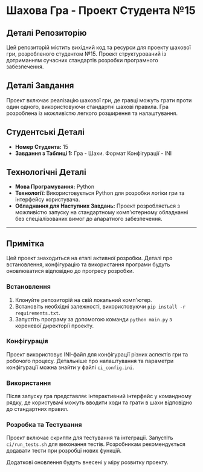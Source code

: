 # Шахова Гра - Проект Студента №15

## Деталі Репозиторію

Цей репозиторій містить вихідний код та ресурси для проекту шахової гри, розробленого студентом №15. Проект структурований із дотриманням сучасних стандартів розробки програмного забезпечення.

## Деталі Завдання

Проект включає реалізацію шахової гри, де гравці можуть грати проти один одного, використовуючи стандартні шахові правила. Гра розроблена із можливістю легкого розширення та налаштування.

## Студентські Деталі

- **Номер Студента:** 15
- **Завдання з Таблиці 1:** Гра - Шахи. Формат Конфігурації - INI

## Технологічні Деталі

- **Мова Програмування:** Python
- **Технології:** Використовується Python для розробки логіки гри та інтерфейсу користувача.
- **Обладнання для Наступних Завдань:** Проект розробляється з можливістю запуску на стандартному комп'ютерному обладнанні без спеціалізованих вимог до апаратного забезпечення.

---

## Примітка

Цей проект знаходиться на етапі активної розробки. Деталі про встановлення, конфігурацію та використання програми будуть оновлюватися відповідно до прогресу розробки.

### Встановлення

1. Клонуйте репозиторій на свій локальний комп'ютер.
2. Встановіть необхідні залежності, використовуючи `pip install -r requirements.txt`.
3. Запустіть програму за допомогою команди `python main.py` з кореневої директорії проекту.

### Конфігурація

Проект використовує INI-файл для конфігурації різних аспектів гри та робочого процесу. Детальніше про налаштування та параметри конфігурації можна знайти у файлі `ci_config.ini`.

### Використання

Після запуску гра представляє інтерактивний інтерфейс у командному рядку, де користувачі можуть вводити ходи та грати в шахи відповідно до стандартних правил.

### Розробка та Тестування

Проект включає скрипти для тестування та інтеграції. Запустіть `ci/run_tests.sh` для виконання тестів. Розробникам рекомендується додавати тести при розробці нових функцій.

Додаткові оновлення будуть внесені у міру розвитку проекту.
